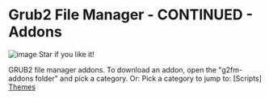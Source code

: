 
# Grub2 File Manager - CONTINUED - Addons

![image](https://github.com/TCFFan123/g2fm-continued/assets/107446530/c6d4f361-5f80-4e15-8241-7c76afa5b95c)
Star if you like it!

GRUB2 file manager addons.
To download an addon, open the "g2fm-addons folder" and pick a category.
Or:
Pick a category to jump to:
[Scripts]
[Themes](https://)